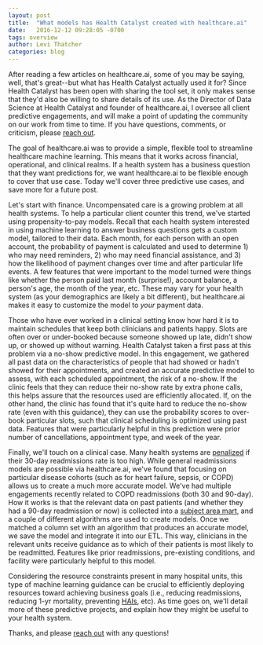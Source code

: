 ```yaml
---
layout: post
title:  "What models has Health Catalyst created with healthcare.ai"
date:   2016-12-12 09:28:05 -0700
tags: overview
author: Levi Thatcher
categories: blog
---
```


After reading a few articles on healthcare.ai, some of you may be saying, well, that's great--but what has Health Catalyst actually used it for? Since Health Catalyst has been open with sharing the tool set, it only makes sense that they'd also be willing to share details of its use. As the Director of Data Science at Health Catalyst and founder of healthcare.ai, I oversee all client predictive engagements, and will make a point of updating the community on our work from time to time. If you have questions, comments, or criticism, please [reach out](http://healthcare.ai/contact).


The goal of healthcare.ai was to provide a simple, flexible tool to streamline healthcare machine learning. This means that it works across financial, operational, and clinical realms. If a health system has a business question that they want predictions for, we want healthcare.ai to be flexible enough to cover that use case. Today we'll cover three predictive use cases, and save more for a future post.


Let's start with finance. Uncompensated care is a growing problem at all health systems. To help a particular client counter this trend, we've started using propensity-to-pay models. Recall that each health system interested in using machine learning to answer business questions gets a custom model, tailored to their data. Each month, for each person with an open account, the probability of payment is calculated and used to determine 1) who may need reminders, 2) who may need financial assistance, and 3) how the likelihood of payment changes over time and after particular life events. A few features that were important to the model turned were things like whether the person paid last month (surprise!), account balance, a person's age, the month of the year, etc. These may vary for your health system (as your demographics are likely a bit different), but healthcare.ai makes it easy to customize the model to *your* payment data.


Those who have ever worked in a clinical setting know how hard it is to maintain schedules that keep both clinicians and patients happy. Slots are often over or under-booked because someone showed up late, didn't show up, or showed up without warning. Health Catalyst taken a first pass at this problem via a no-show predictive model. In this engagement, we gathered all past data on the characteristics of people that had showed or hadn't showed for their appointments, and created an accurate predictive model to assess, with each scheduled appointment, the risk of a no-show. If the clinic feels that they can reduce their no-show rate by extra phone calls, this helps assure that the resources used are efficiently allocated. If, on the other hand, the clinic has found that it's quite hard to reduce the no-show rate (even with this guidance), they can use the probability scores to over-book particular slots, such that clinical scheduling is optimized using past data. Features that were particularly helpful in this prediction were prior number of cancellations, appointment type, and week of the year.


Finally, we'll touch on a clinical case. Many health systems are [penalized](http://www.modernhealthcare.com/article/20150803/NEWS/150809981) if their 30-day readmissions rate is too high. While general readmissions models are possible via healthcare.ai, we've found that focusing on particular disease cohorts (such as for heart failure, sepsis, or COPD) allows us to create a much more accurate model. We've had multiple engagements recently related to COPD readmissions (both 30 and 90-day). How it works is that the relevant data on past patients (and whether they had a 90-day readmission or now) is collected into a [subject area mart](https://www.healthcatalyst.com/late-binding-data-warehouse/late-binding-data-bus/sam-designer/), and a couple of different algorithms are used to create models. Once we matched a column set with an algorithm that produces an accurate model, we save the model and integrate it into our ETL. This way, clinicians in the relevant units receive guidance as to which of their patients is most likely to be readmitted. Features like prior readmissions, pre-existing conditions, and facility were particularly helpful to this model.


Considering the resource constraints present in many hospital units, this type of machine learning guidance can be crucial to efficiently deploying resources toward achieving business goals (i.e., reducing readmissions, reducing 1-yr mortality, preventing [HAIs](https://www.cdc.gov/hai/), etc). As time goes on, we'll detail more of these predictive projects, and explain how they might be useful to your health system.


Thanks, and please [reach out](http://healthcare.ai/contact.html) with any questions!




